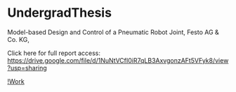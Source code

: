 # UndergradThesis

Model-based Design and Control of a Pneumatic Robot Joint, Festo AG & Co. KG, 


Click here for full report access: https://drive.google.com/file/d/1NuNtVCfI0iR7qLB3AxvgonzAFt5VFyk8/view?usp=sharing

[!Work](thesis.png)
